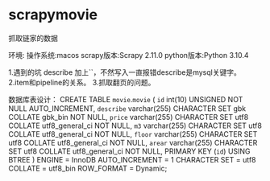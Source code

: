 # scrapymovie
抓取链家的数据


环境:
操作系统:macos
scrapy版本:Scrapy 2.11.0
python版本:Python 3.10.4



1.遇到的坑   describe 加上``，不然写入一直报错describe是mysql关键字。
2.item和pipeline的关系。
3.抓取翻页的问题。

数据库表设计：
CREATE TABLE `movie`.`movie`  (
  `id` int(10) UNSIGNED NOT NULL AUTO_INCREMENT,
  `describe` varchar(255) CHARACTER SET gbk COLLATE gbk_bin NOT NULL,
  `price` varchar(255) CHARACTER SET utf8 COLLATE utf8_general_ci NOT NULL,
  `m3` varchar(255) CHARACTER SET utf8 COLLATE utf8_general_ci NOT NULL,
  `floor` varchar(255) CHARACTER SET utf8 COLLATE utf8_general_ci NOT NULL,
  `arear` varchar(255) CHARACTER SET utf8 COLLATE utf8_general_ci NOT NULL,
  PRIMARY KEY (`id`) USING BTREE
) ENGINE = InnoDB AUTO_INCREMENT = 1 CHARACTER SET = utf8 COLLATE = utf8_bin ROW_FORMAT = Dynamic;

